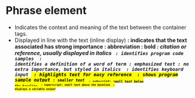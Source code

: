 # Phrase element
- Indicates the context and meaning of the text between the container tags.
- Displayed in line with the text (inline display)
<strong> : indicates that the text associated has strong importance
<abbr> : abbreviation
<b> : bold
<cite> : citation or reference, usually displayed in italics
<code> : identifies program code samples
<dfn> : identifies a definition of a word of term
<em>: emphasized text
<i>: no extra importance, but styled in italics
<kbd> : identifies keyboard input
<mark> : highlights text for easy reference
<samp> : shows program sample output
<small>: smaller text
<sub> : subscript: small text below the baseline
<sup> : superscript: small text above the baseline
<var> : displays a variable output

